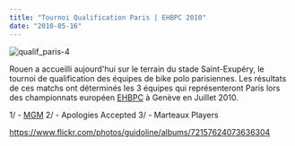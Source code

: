```yaml
---
title: "Tournoi Qualification Paris | EHBPC 2010"
date: "2010-05-16"
---
```


![](/uploads/qualif_paris-4.jpg "qualif_paris-4")

Rouen a accueilli aujourd'hui sur le terrain du stade Saint-Exupéry, le tournoi de qualification des équipes de bike polo parisiennes. Les résultats de ces matchs ont déterminés les 3 équipes qui représenteront Paris lors des championnats européen [EHBPC](http://www.ehbpc.org/) à Genève en Juillet 2010.

1/ - [MGM](http://mgmlions.wordpress.com/) 2/ - Apologies Accepted 3/ - Marteaux Players

<https://www.flickr.com/photos/guidoline/albums/72157624073636304>
